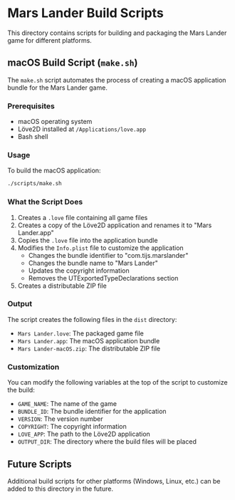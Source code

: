 # Mars Lander Build Scripts

This directory contains scripts for building and packaging the Mars Lander game for different platforms.

## macOS Build Script (`make.sh`)

The `make.sh` script automates the process of creating a macOS application bundle for the Mars Lander game.

### Prerequisites

- macOS operating system
- Löve2D installed at `/Applications/love.app`
- Bash shell

### Usage

To build the macOS application:

```bash
./scripts/make.sh
```

### What the Script Does

1. Creates a `.love` file containing all game files
2. Creates a copy of the Löve2D application and renames it to "Mars Lander.app"
3. Copies the `.love` file into the application bundle
4. Modifies the `Info.plist` file to customize the application
   - Changes the bundle identifier to "com.tijs.marslander"
   - Changes the bundle name to "Mars Lander"
   - Updates the copyright information
   - Removes the UTExportedTypeDeclarations section
5. Creates a distributable ZIP file

### Output

The script creates the following files in the `dist` directory:

- `Mars Lander.love`: The packaged game file
- `Mars Lander.app`: The macOS application bundle
- `Mars Lander-macOS.zip`: The distributable ZIP file

### Customization

You can modify the following variables at the top of the script to customize the build:

- `GAME_NAME`: The name of the game
- `BUNDLE_ID`: The bundle identifier for the application
- `VERSION`: The version number
- `COPYRIGHT`: The copyright information
- `LOVE_APP`: The path to the Löve2D application
- `OUTPUT_DIR`: The directory where the build files will be placed

## Future Scripts

Additional build scripts for other platforms (Windows, Linux, etc.) can be added to this directory in the future. 